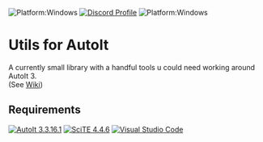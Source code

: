 ![Platform:Windows](<https://img.shields.io/badge/Version-0.3.0%20(Alpha)-d742f5>)
[![Discord Profile](https://img.shields.io/badge/Discord-Zvend%236666-6900c4?logo=discord)](https://discord.com/channels/259575222821322754)
![Platform:Windows](https://img.shields.io/badge/Platform-Windows-blue)

# Utils for AutoIt

A currently small library with a handful tools u could need working around AutoIt 3.<br>
(See [Wiki](https://github.com/Zvendson/AutoUtils/wiki))

## Requirements

[![AutoIt 3.3.16.1](https://img.shields.io/badge/AutoIt-v3.3.16.1-grey?labelColor=blue)](https://www.autoitscript.com/site/autoit/downloads/)
[![SciTE 4.4.6](https://img.shields.io/badge/SciTE-v4.4.6-grey?labelColor=78b9ff)](https://www.autoitscript.com/site/autoit-script-editor/downloads/)
[![Visual Studio Code](https://img.shields.io/badge/VS%20Code-Optional-grey?labelColor=blue)](<[https://www.autoitscript.com/site/autoit-script-editor/downloads/](https://code.visualstudio.com/)>)
